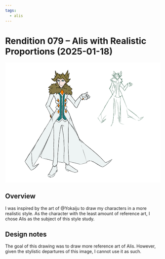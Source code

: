 ```yaml
---
tags:
  - alis
---
```


# Rendition 079 – Alis with Realistic Proportions (2025-01-18)

<img src="assets/2025-01-18_image-260.png">

## Overview

I was inspired by the art of @Yokaiju to draw my characters in a more realistic style. As the character with the least amount of reference art, I chose Alis as the subject of this style study.

## Design notes

The goal of this drawing was to draw more reference art of Alis. However, given the stylistic departures of this image, I cannot use it as such.

